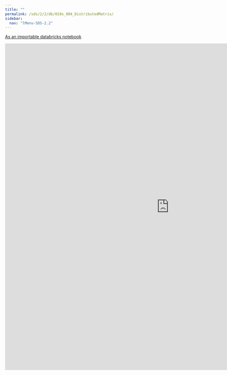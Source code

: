 ```yaml
---
title: ""
permalink: /sds/2/2/db/019x_004_DistributedMatrix/
sidebar:
  nav: "lMenu-SDS-2.2"
---
```


[As an importable databricks notebook](https://lamastex.github.io/scalable-data-science/sds/2/2/db/019x_004_DistributedMatrix.html)

<iframe src="https://lamastex.github.io/scalable-data-science/sds/2/2/db/019x_004_DistributedMatrix" width="1080" height="1080" frameborder="0"></iframe>
